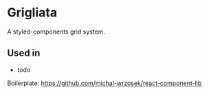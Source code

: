 # Grigliata

A styled-components grid system.

## Used in

- todo

Boilerplate: https://github.com/michal-wrzosek/react-component-lib
